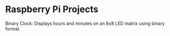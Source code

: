 # Raspberry Pi Projects
Binary Clock: Displays hours and minutes on an 8x8 LED matrix using binary format.
